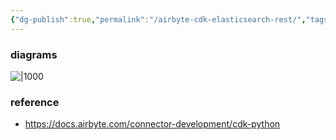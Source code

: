 ```yaml
---
{"dg-publish":true,"permalink":"/airbyte-cdk-elasticsearch-rest/","tags":["airbyte, connector"],"created":"","updated":""}
---
```



### diagrams
![|1000](https://i.imgur.com/MX5IJP5.png)

### reference
- https://docs.airbyte.com/connector-development/cdk-python
